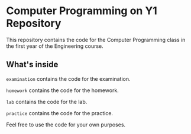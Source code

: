 # Computer Programming on Y1 Repository

This repository contains the code for the Computer Programming class in the first year of the Engineering course.

## What's inside

`examination` contains the code for the examination.

`homework` contains the code for the homework.

`lab` contains the code for the lab.

`practice` contains the code for the practice.

Feel free to use the code for your own purposes.
